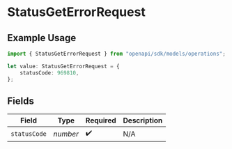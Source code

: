 # StatusGetErrorRequest

## Example Usage

```typescript
import { StatusGetErrorRequest } from "openapi/sdk/models/operations";

let value: StatusGetErrorRequest = {
    statusCode: 969810,
};
```

## Fields

| Field              | Type               | Required           | Description        |
| ------------------ | ------------------ | ------------------ | ------------------ |
| `statusCode`       | *number*           | :heavy_check_mark: | N/A                |